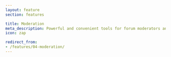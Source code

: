 ```yaml
---
layout: feature
section: features

title: Moderation
meta_description: Powerful and convenient tools for forum moderators and staff to work by your side.
icon: zap

redirect_from:
- /features/04-moderation/
---
```

